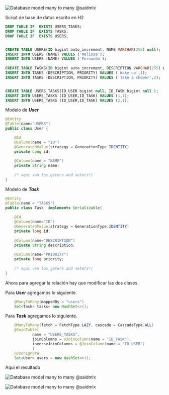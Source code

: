 

![Database model many to many @saidmlx](https://saidmorales.com/assets/images/2020-09-20-jpa-relationships/database-one-to-one.PNG)

Script de base de datos escrito en H2

```sql
DROP TABLE IF  EXISTS USERS_TASKS;
DROP TABLE IF  EXISTS TASKS;
DROP TABLE IF  EXISTS USERS; 


CREATE TABLE USERS(ID bigint auto_increment, NAME VARCHAR(255) null);
INSERT INTO USERS (NAME) VALUES ('Melissa');
INSERT INTO USERS (NAME) VALUES ('Fernando');
 
CREATE TABLE TASKS(ID bigint auto_increment, DESCRIPTION VARCHAR(255) null, PRIORITY bigint null);
INSERT INTO TASKS (DESCRIPTION, PRIORITY) VALUES ('Wake up',1);
INSERT INTO TASKS (DESCRIPTION, PRIORITY) VALUES ('Take a shower',2);


CREATE TABLE USERS_TASKS(ID_USER bigint null, ID_TASK bigint null );
INSERT INTO USERS_TASKS (ID_USER,ID_TASK) VALUES (1,1);
INSERT INTO USERS_TASKS (ID_USER,ID_TASK) VALUES (2,1);
```

Modelo de __*User*__
```java
@Entity
@Table(name="USERS")
public class User {

	@Id
	@Column(name = "ID")
	@GeneratedValue(strategy = GenerationType.IDENTITY)
	private Long id;
	
	@Column(name = "NAME")
	private String name;
	
	/* aqui van los geters and seters*/
}

```

Modelo de __*Task*__
```java
@Entity
@Table(name = "TASKS")
public class Task  implements Serializable{
	
	@Id
	@Column(name="ID")
	@GeneratedValue(strategy = GenerationType.IDENTITY)
	private long id;
	
	@Column(name="DESCRIPTION")
	private String description;
	
	@Column(name="PRIORITY")
	private long priority;
	
	/* aqui van los geters and seters*/
}

```

Ahora para agregar la relación hay que modificar las dos clases. 

Para __*User*__ agregamos lo siguiente.

```java
    @ManyToMany(mappedBy = "users")
	Set<Task> tasks= new HashSet<>();
```	

Para __*Task*__ agregamos lo siguiente.

```java
    @ManyToMany(fetch = FetchType.LAZY, cascade = CascadeType.ALL)
	@JoinTable(
			name = "USERS_TASKS",
			joinColumns = @JoinColumn(name = "ID_TASK"),
			inverseJoinColumns = @JoinColumn(name = "ID_USER")
			)
	@JsonIgnore
	Set<User> users = new HashSet<>();
```


Aqui el resultado 

![Database model many to many @saidmlx](https://saidmorales.com/assets/images/2020-09-20-jpa-relationships/service-users-one-to-one.PNG)

![Database model many to many @saidmlx](https://saidmorales.com/assets/images/2020-09-20-jpa-relationships/service-task-one-to-one.PNG)


